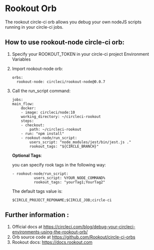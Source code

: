 # Rookout Orb

The rookout circle-ci orb allows you debug your own nodeJS scripts running in your circle-ci jobs.

## How to use rookout-node circle-ci orb:

1. Specify your ROOKOUT_TOKEN in your circle-ci project Environment Variables

2. Import rookout-node orb:
    ```
    orbs:
      rookout-node: circleci/rookout-node@0.0.7
    ```

3. Call the run_script command:

    ```
    jobs:
    main_flow:
        docker:
        - image: circleci/node:10
        working_directory: ~/circleci-rookout
        steps:
        - checkout:
            path: ~/circleci-rookout
        - run: "npm install"
        - rookout-node/run_script:
            users_script: "node_modules/jest/bin/jest.js ."
            rookout_tags: "${CIRCLE_BRANCH}"
    
    ```

    **Optional Tags**:

    you can specify rook tags in the following way:

    ```
    - rookout-node/run_script:
              users_script: %YOUR_NODE_COMMAND%
              rookout_tags: "yourTag1;YourTag2"
    ```
    
    The default tags value is: 
    ```
    $CIRCLE_PROJECT_REPONAME;$CIRCLE_JOB;circle-ci
    ```


## Further information :

   1. Official docs at https://circleci.com/blog/debug-your-circleci-environments-using-the-rookout-orb/
   2. Orb source code at https://github.com/Rookout/circle-ci-orbs
   3. Rookout docs: https://docs.rookout.com
